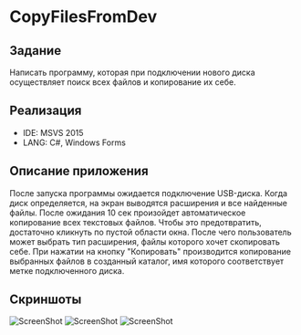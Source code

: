 # CopyFilesFromDev

## Задание
Написать программу, которая при подключении нового диска осуществляет поиск всех файлов и копирование их себе.

## Реализация
* IDE: MSVS 2015
* LANG: C#, Windows Forms

## Описание приложения
После запуска программы ожидается подключение USB-диска. 
Когда диск определяется, на экран выводятся расширения и все найденные файлы. 
После ожидания 10 сек произойдет автоматическое копирование всех текстовых файлов. 
Чтобы это предотвратить, достаточно кликнуть по пустой области окна.
После чего пользователь может выбрать тип расширения, файлы которого хочет скопировать себе. 
При нажатии на кнопку "Копировать" производится копирование выбранных файлов в созданный каталог, имя которого соответствует метке подключенного диска.

## Скриншоты
![ScreenShot](https://raw.github.com/insendend/CopyFilesFromDev/master/CopyFilesFromDev/Screens/scrn1.jpg)
![ScreenShot](https://raw.github.com/insendend/CopyFilesFromDev/master/CopyFilesFromDev/Screens/scrn2.jpg)
![ScreenShot](https://raw.github.com/insendend/CopyFilesFromDev/master/CopyFilesFromDev/Screens/scrn3.jpg)
